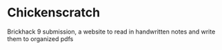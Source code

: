 # Chickenscratch
Brickhack 9 submission, a website to read in handwritten notes and write them to organized pdfs
